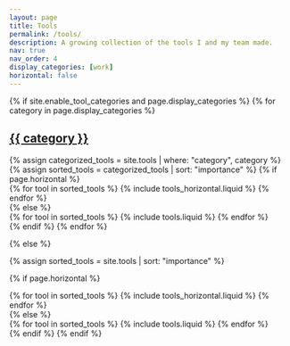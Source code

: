 ```yaml
---
layout: page
title: Tools
permalink: /tools/
description: A growing collection of the tools I and my team made.
nav: true
nav_order: 4
display_categories: [work]
horizontal: false
---
```


<!-- pages/tools.md -->
<div class="tools">
{% if site.enable_tool_categories and page.display_categories %}
  <!-- Display categorized tools -->
  {% for category in page.display_categories %}
  <a id="{{ category }}" href=".#{{ category }}">
    <h2 class="category">{{ category }}</h2>
  </a>
  {% assign categorized_tools = site.tools | where: "category", category %}
  {% assign sorted_tools = categorized_tools | sort: "importance" %}
  <!-- Generate cards for each tool -->
  {% if page.horizontal %}
  <div class="container">
    <div class="row row-cols-2">
    {% for tool in sorted_tools %}
      {% include tools_horizontal.liquid %}
    {% endfor %}
    </div>
  </div>
  {% else %}
  <div class="grid">
    {% for tool in sorted_tools %}
      {% include tools.liquid %}
    {% endfor %}
  </div>
  {% endif %}
  {% endfor %}

{% else %}

<!-- Display tools without categories -->

{% assign sorted_tools = site.tools | sort: "importance" %}

  <!-- Generate cards for each tool -->

{% if page.horizontal %}

  <div class="container">
    <div class="row row-cols-2">
    {% for tool in sorted_tools %}
      {% include tools_horizontal.liquid %}
    {% endfor %}
    </div>
  </div>
  {% else %}
  <div class="grid">
    {% for tool in sorted_tools %}
      {% include tools.liquid %}
    {% endfor %}
  </div>
  {% endif %}
{% endif %}
</div>
